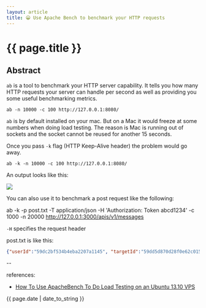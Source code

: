 ```yaml
---
layout: article
title: 😀 Use Apache Bench to benchmark your HTTP requests
---
```

# {{ page.title }}

## Abstract

`ab` is a tool to benchmark your HTTP server capability. It tells you how many HTTP requests your server can handle per second as well as providing you some useful benchmarking metrics.

```
ab -n 10000 -c 100 http://127.0.0.1:8080/
```

`ab` is by default installed on your mac. But on a Mac it would freeze at some numbers when doing load testing. The reason is Mac is running out of sockets and the socket cannot be reused for another 15 seconds.

Once you pass `-k` flag (HTTP Keep-Alive header) the problem would go away.

```
ab -k -n 10000 -c 100 http://127.0.0.1:8080/
```

An output looks like this:

![](https://i.stack.imgur.com/5qJOl.png)

You can also use it to benchmark a post request like the following:

ab -k -p post.txt -T application/json -H 'Authorization: Token abcd1234' -c 1000 -n 20000 http://127.0.0.1:3000/apis/v1/messages

`-H` specifies the request header

post.txt is like this:

```json
{"userId":"59dc2bf534b4eba2207a1145", "targetId":"59dd5d870d28f0e62c015bb6", "image":"hey" }
```

--

references:

* [How To Use ApacheBench To Do Load Testing on an Ubuntu 13.10 VPS](https://www.digitalocean.com/community/tutorials/how-to-use-apachebench-to-do-load-testing-on-an-ubuntu-13-10-vps)

{{ page.date | date_to_string }}
